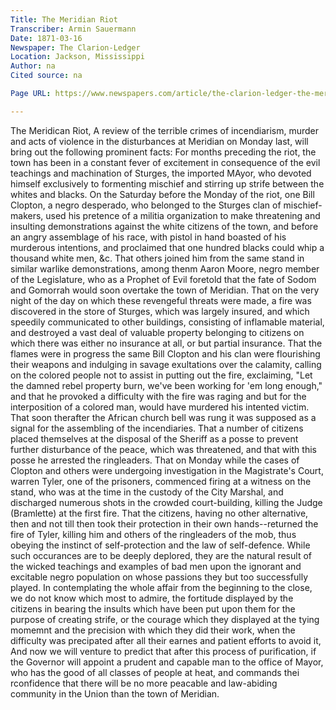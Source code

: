 ```yaml
---
Title: The Meridian Riot
Transcriber: Armin Sauermann
Date: 1871-03-16
Newspaper: The Clarion-Ledger
Location: Jackson, Mississippi
Author: na
Cited source: na

Page URL: https://www.newspapers.com/article/the-clarion-ledger-the-meridian-riot/148308954/

---
```


The Meridican Riot,
A review of the terrible crimes of incendiarism, murder and acts of violence in the disturbances at Meridian on Monday last, will bring out the following prominent facts: 
For months preceding the riot, the town has been in a constant fever of excitement in consequence of the evil teachings and machination of Sturges, the imported MAyor, who devoted himself exclusively to formenting mischief and stirring up strife between the whites and blacks.
On the Saturday before the Monday of the riot, one Bill Clopton, a negro desperado, who belonged to the Sturges clan of mischief-makers, used his pretence of a militia organization to make threatening and insulting demonstrations against the white citizens of the town, and before an angry assemblage of his race, with pistol in hand boasted of his murderous intentions, and proclaimed that one hundred blacks could whip a thousand white men, &c. That others joined him from the same stand in similar warlike demonstrations, among thenm Aaron Moore, negro member of the Legislature, who as a Prophet of Evil foretold that the fate of Sodom and Gomorrah would soon overtake the town of Meridian.
That on the very night of the day on which these revengeful threats were made, a fire was discovered in the store of Sturges, which was largely insured, and which speedily communicated to other buildings, consisting of inflamable material, and destroyed a vast deal of valuable property belonging to citizens on which there was either no insurance at all, or but partial insurance.
That the flames were in progress the same Bill Clopton and his clan were flourishing their weapons and indulging in savage exultations over the calamity, calling on the colored people not to assist in putting out the fire, exclaiming, "Let the damned rebel property burn, we've been working for 'em long enough," and that he provoked a difficulty with the fire was raging and but for the interposition of a colored man, would have murdered his intented victim.
That soon therafter the African church bell was rung it was supposed as a signal for the assembling of the incendiaries.
That a number of citizens placed themselves at the disposal of the Sheriff as a posse to prevent further disturbance of the peace, which was threatened, and that with this posse he arrested the ringleaders. 
That on Monday while the cases of Clopton and others were undergoing investigation in the Magistrate's Court, warren Tyler, one of the prisoners, commenced firing at a witness on the stand, who was at the time in the custody of the City Marshal, and discharged numerous shots in the crowded court-building, killing the Judge (Bramlette) at the first fire. 
That the citizens, having no other alternative, then and not till then took their protection in their own hands--returned the fire of Tyler, killing him and others of the ringleaders of the mob, thus obeying the instinct of self-protection and the law of self-defence. 
While such occurances are to be deeply deplored, they are the natural result of the wicked teachings and examples of bad men upon the ignorant and excitable negro population on whose passions they but too successfully played. In contemplating the whole affair from the beginning to the close, we do not know which most to admire, the fortitude displayed by the citizens in bearing the insults which have been put upon them for the purpose of creating strife, or the courage which they displayed at the tying momemnt and the precision with which they did their work, when the difficulty was precipated after all their earnes and patient efforts to avoid it,
And now we will venture to predict that after this process of purification, if the Governor will appoint a prudent and capable man to the office of Mayor, who has the good of all classes of people at heat, and commands thei rconfidence that there will be no more peacable and law-abiding community in the Union than the town of Meridian.